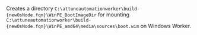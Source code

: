 Creates a directory `C:\attuneautomationworker\build-{newOsNode.fqn}\WinPE_BootImageDir` for mounting `C:\attuneautomationworker\build-{newOsNode.fqn}\WinPE_amd64\media\sources\boot.wim` on Windows Worker.